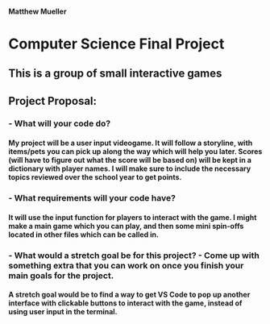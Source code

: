 #### Matthew Mueller 
# Computer Science Final Project
## This is a group of small interactive games
## Project Proposal:
### - What will your code do?
#### My project will be a user input videogame. It will follow a storyline, with items/pets you can pick up along the way which will help you later. Scores (will have to figure out what the score will be based on) will be kept in a dictionary with player names. I will make sure to include the necessary topics reviewed over the school year to get points.
### - What requirements will your code have?
#### It will use the input function for players to interact with the game. I might make a main game which you can play, and then some mini spin-offs located in other files which can be called in.
### - What would a stretch goal be for this project? - Come up with something extra that you can work on once you finish your main goals for the project.
#### A stretch goal would be to find a way to get VS Code to pop up another interface with clickable buttons to interact with the game, instead of using user input in the terminal.
